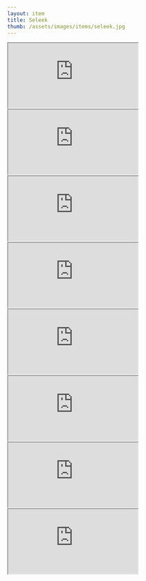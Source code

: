 ```yaml
---
layout: item
title: Seleek
thumb: /assets/images/items/seleek.jpg
---
```

<iframe src="http://magic-items.herokuapp.com/item/embed/7w3hzfh"></iframe>
<iframe src="http://magic-items.herokuapp.com/item/embed/n6jvsgv"></iframe>
<iframe src="http://magic-items.herokuapp.com/item/embed/yjifrdc"></iframe>
<iframe src="http://magic-items.herokuapp.com/item/embed/h6s2nq6"></iframe>
<iframe src="http://magic-items.herokuapp.com/item/embed/jw3rxx4"></iframe>

<iframe src="http://magic-items.herokuapp.com/item/embed/iit6dpv"></iframe>
<iframe src="http://magic-items.herokuapp.com/item/embed/lca6ukz"></iframe>
<iframe src="http://magic-items.herokuapp.com/item/embed/b5mjvj6"></iframe>
